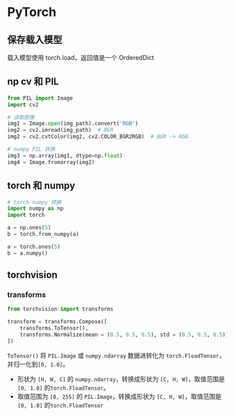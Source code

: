 
# PyTorch

## 保存载入模型

载入模型使用 torch.load，返回值是一个 OrderedDict


## np cv 和 PIL

```python
from PIL import Image
import cv2

# 读取图像
img1 = Image.open(img_path).convert('RGB')
img2 = cv2.imread(img_path)  # BGR
img2 = cv2.cvtColor(img2, cv2.COLOR_BGR2RGB)  # BGR -> RGB

# numpy PIL 转换
img3 = np.array(img1, dtype=np.float)
img4 = Image.fromarray(img2)

```

## torch 和 numpy

```python
# torch numpy 转换
import numpy as np
import torch

a = np.ones(5)
b = torch.from_numpy(a)

a = torch.ones(5)
b = a.numpy()
```


## torchvision

### transforms

```python
from torchvision import transforms

transform = transforms.Compose([
	transforms.ToTensor(),
  	transforms.Normalize(mean = (0.5, 0.5, 0.5), std = (0.5, 0.5, 0.5)),
])
```

`ToTensor()` 将 `PIL.Image` 或 `numpy.ndarray` 数据进转化为 `torch.FloadTensor`，并归一化到`[0, 1.0]`。

* 形状为 `[H, W, C]` 的 `numpy.ndarray`，转换成形状为 `[C, H, W]`，取值范围是 `[0, 1.0]` 的`torch.FloadTensor`。
* 取值范围为 `[0, 255]` 的 `PIL.Image`，转换成形状为 `[C, H, W]`，取值范围是 `[0, 1.0]` 的`torch.FloadTensor`





